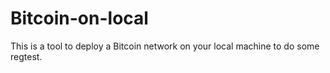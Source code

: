 # Bitcoin-on-local

This is a tool to deploy a Bitcoin network on your local machine to do some regtest.